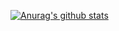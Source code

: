 [![Anurag's github stats](https://github-readme-stats.vercel.app/api?username=moliware)](https://github.com/anuraghazra/github-readme-stats)
